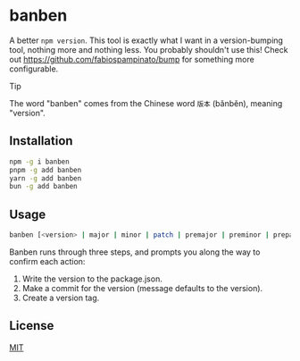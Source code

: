 # banben

A better `npm version`. This tool is exactly what I want in a version-bumping tool, nothing more and nothing less. You probably shouldn't use this! Check out https://github.com/fabiospampinato/bump for something more configurable.

> [!TIP]
> The word "banben" comes from the Chinese word `版本` (bǎnběn), meaning "version".

## Installation

```sh
npm -g i banben
pnpm -g add banben
yarn -g add banben
bun -g add banben
```

## Usage

```sh
banben [<version> | major | minor | patch | premajor | preminor | prepatch | prerelease]
```

Banben runs through three steps, and prompts you along the way to confirm each action:

1. Write the version to the package.json.
2. Make a commit for the version (message defaults to the version).
3. Create a version tag.

## License

[MIT](LICENSE)
